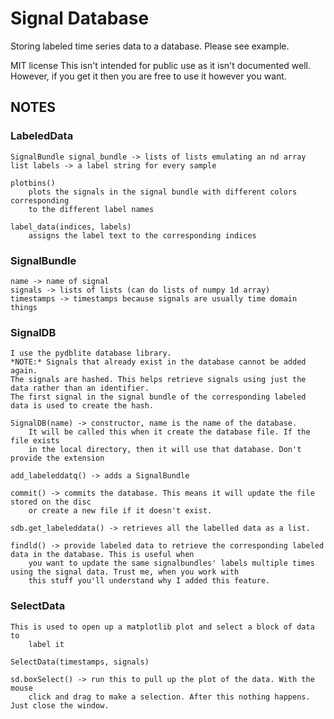 # Signal Database

Storing labeled time series data to a database. Please see example.

MIT license
This isn't intended for public use as it isn't documented well. However, if you get it
then you are free to use it however you want.

## NOTES



### LabeledData

    SignalBundle signal_bundle -> lists of lists emulating an nd array
    list labels -> a label string for every sample

    plotbins()
        plots the signals in the signal bundle with different colors corresponding
        to the different label names

    label_data(indices, labels)
        assigns the label text to the corresponding indices

### SignalBundle

    name -> name of signal
    signals -> lists of lists (can do lists of numpy 1d array)
    timestamps -> timestamps because signals are usually time domain things


### SignalDB
    I use the pydblite database library.
    *NOTE:* Signals that already exist in the database cannot be added again.
    The signals are hashed. This helps retrieve signals using just the data rather than an identifier.
    The first signal in the signal bundle of the corresponding labeled data is used to create the hash.

    SignalDB(name) -> constructor, name is the name of the database.
        It will be called this when it create the database file. If the file exists
        in the local directory, then it will use that database. Don't provide the extension

    add_labeleddatq() -> adds a SignalBundle

    commit() -> commits the database. This means it will update the file stored on the disc
        or create a new file if it doesn't exist.

    sdb.get_labeleddata() -> retrieves all the labelled data as a list.

    findld() -> provide labeled data to retrieve the corresponding labeled data in the database. This is useful when
        you want to update the same signalbundles' labels multiple times using the signal data. Trust me, when you work with
        this stuff you'll understand why I added this feature.

### SelectData
    This is used to open up a matplotlib plot and select a block of data to
        label it

    SelectData(timestamps, signals)

    sd.boxSelect() -> run this to pull up the plot of the data. With the mouse
        click and drag to make a selection. After this nothing happens. Just close the window.











